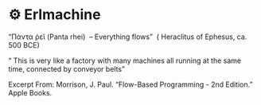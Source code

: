 #  ⚙️ Erlmachine

“Πάντα ῥεῖ (Panta rhei)  – Everything flows”  ( Heraclitus of Ephesus, ca. 500 BCE) 

“ This is very like a factory with many machines all running at the same time, connected by conveyor belts”

Excerpt From: Morrison, J. Paul. “Flow-Based Programming - 2nd Edition.” Apple Books. 
